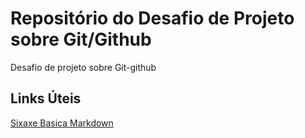 # Repositório do Desafio de Projeto sobre Git/Github
Desafio de projeto sobre Git-github

## Links Úteis
[Sixaxe Basica Markdown](https://www.markdownguide.org/basic-syntax/)

